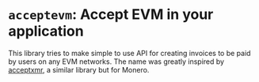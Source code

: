 # `acceptevm`: Accept EVM in your application
This library tries to make simple to use API for creating invoices to be paid by users on any EVM networks. The name was greatly inspired by [acceptxmr](https://github.com/busyboredom/acceptxmr), a similar library but for Monero.

